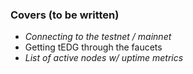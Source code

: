 ### Covers (to be written)
- *Connecting to the testnet / mainnet*
- Getting tEDG through the faucets
- *List of active nodes w/ uptime metrics*